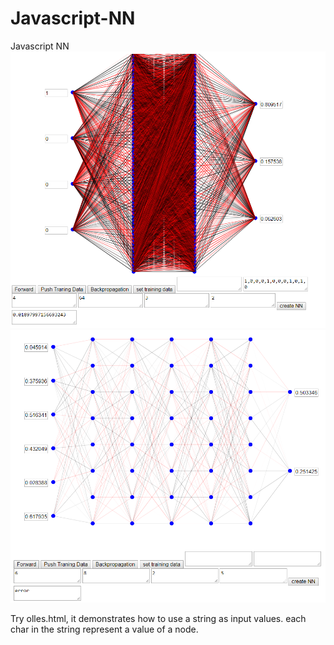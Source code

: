 # Javascript-NN
Javascript NN
![](NN1.png)
![](NN2.png)

Try olles.html, it demonstrates how to use a string as input values. each char in the string represent a value of a node.
